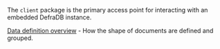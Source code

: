 The `client` package is the primary access point for interacting with an embedded DefraDB instance.

[Data definition overview](./data_definition.md) - How the shape of documents are defined and grouped.
